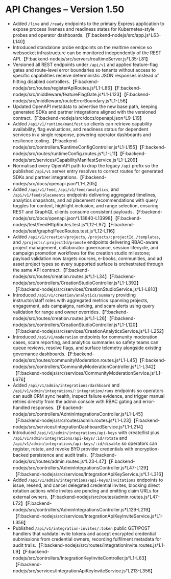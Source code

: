 # API Changes – Version 1.50

- Added `/live` and `/ready` endpoints to the primary Express application to expose process liveness and readiness states for Kubernetes-style probes and operator dashboards.【F:backend-nodejs/src/app.js†L63-L140】
- Introduced standalone probe endpoints on the realtime service so websocket infrastructure can be monitored independently of the REST API.【F:backend-nodejs/src/servers/realtimeServer.js†L35-L81】
- Versioned all REST endpoints under `/api/v1` and applied feature-flag gates and route-level error boundaries so tenants without access to specific capabilities receive deterministic JSON responses instead of hitting disabled controllers.【F:backend-nodejs/src/routes/registerApiRoutes.js†L1-L86】【F:backend-nodejs/src/middleware/featureFlagGate.js†L1-L123】【F:backend-nodejs/src/middleware/routeErrorBoundary.js†L1-L56】
- Updated OpenAPI metadata to advertise the new base path, keeping generated SDKs and partner integrations aligned with the versioned contract.【F:backend-nodejs/src/docs/openapi.json†L9-L19】
- Added `/api/v1/runtime/manifest` so clients can retrieve capability availability, flag evaluations, and readiness status for dependent services in a single response, powering operator dashboards and resilience tooling.【F:backend-nodejs/src/controllers/RuntimeConfigController.js†L1-L155】【F:backend-nodejs/src/routes/runtimeConfig.routes.js†L1-L11】【F:backend-nodejs/src/services/CapabilityManifestService.js†L1-L209】
- Normalised every OpenAPI path to drop the legacy `/api` prefix so the published `/api/v1` server entry resolves to correct routes for generated SDKs and partner integrations.【F:backend-nodejs/src/docs/openapi.json†L1-L205】
- Added `/api/v1/feed`, `/api/v1/feed/analytics`, and `/api/v1/feed/placements` endpoints delivering aggregated timelines, analytics snapshots, and ad placement recommendations with query toggles for context, highlight inclusion, and range selection, ensuring REST and GraphQL clients consume consistent payloads.【F:backend-nodejs/src/docs/openapi.json†L13840-L13998】【F:backend-nodejs/test/feedHttpRoutes.test.js†L12-L97】【F:backend-nodejs/test/graphqlFeedRoutes.test.js†L12-L116】
- Added `/api/v1/creation/projects`, `/projects/:projectId`, `/templates`, and `/projects/:projectId/promote` endpoints delivering RBAC-aware project management, collaborator governance, session lifecycle, and campaign promotion workflows for the creation studio milestone; payload validation now targets courses, e-books, communities, and ad asset project types so every supported surface is orchestrated through the same API contract.【F:backend-nodejs/src/routes/creation.routes.js†L1-L34】【F:backend-nodejs/src/controllers/CreationStudioController.js†L1-L392】【F:backend-nodejs/src/services/CreationStudioService.js†L1-L810】
- Introduced `/api/v1/creation/analytics/summary` providing instructor/staff roles with aggregated metrics spanning projects, engagement, ads campaigns, ranking, and scam alerts using query validation for range and owner overrides.【F:backend-nodejs/src/routes/creation.routes.js†L1-L26】【F:backend-nodejs/src/controllers/CreationStudioController.js†L1-L120】【F:backend-nodejs/src/services/CreationAnalyticsService.js†L1-L252】
- Introduced `/api/v1/moderation` endpoints for community moderation cases, scam reporting, and analytics summaries so safety teams can queue reviews, resolve flags, and surface telemetry alongside existing governance dashboards.【F:backend-nodejs/src/routes/communityModeration.routes.js†L1-L45】【F:backend-nodejs/src/controllers/CommunityModerationController.js†L1-L342】【F:backend-nodejs/src/services/CommunityModerationService.js†L1-L676】
- Added `/api/v1/admin/integrations/dashboard` and `/api/v1/admin/integrations/:integration/runs` endpoints so operators can audit CRM sync health, inspect failure evidence, and trigger manual retries directly from the admin console with RBAC gating and error-handled responses.【F:backend-nodejs/src/controllers/AdminIntegrationsController.js†L1-L45】【F:backend-nodejs/src/routes/admin.routes.js†L1-L23】【F:backend-nodejs/src/services/IntegrationDashboardService.js†L1-L214】
- Introduced `/api/v1/admin/integrations/api-keys` with create/list plus `/api/v1/admin/integrations/api-keys/:id/rotate` and `/api/v1/admin/integrations/api-keys/:id/disable` so operators can register, rotate, and revoke BYO provider credentials with encryption-backed persistence and audit trails.【F:backend-nodejs/src/routes/admin.routes.js†L23-L47】【F:backend-nodejs/src/controllers/AdminIntegrationsController.js†L47-L129】【F:backend-nodejs/src/services/IntegrationApiKeyService.js†L1-L316】
- Added `/api/v1/admin/integrations/api-keys/invitations` endpoints to issue, resend, and cancel delegated credential invites, blocking direct rotation actions while invites are pending and emitting claim URLs for external owners.【F:backend-nodejs/src/routes/admin.routes.js†L47-L72】【F:backend-nodejs/src/controllers/AdminIntegrationsController.js†L129-L219】【F:backend-nodejs/src/services/IntegrationApiKeyInviteService.js†L1-L356】
- Published `/api/v1/integration-invites/:token` public GET/POST handlers that validate invite tokens and accept encrypted credential submissions from credential owners, recording fulfilment metadata for audit trails.【F:backend-nodejs/src/routes/integrationInvite.routes.js†L1-L9】【F:backend-nodejs/src/controllers/IntegrationKeyInviteController.js†L1-L63】【F:backend-nodejs/src/services/IntegrationApiKeyInviteService.js†L213-L356】
